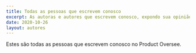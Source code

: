 ```yaml
---
title: Todas as pessoas que escrevem conosco
excerpt: As autoras e autores que escrevem conosco, expondo sua opinião, criando vínculo com a comunidade e mostrando um pouco de como eles fazem produtos nas empresas em que trabalham.
date: 2020-10-26
layout: autores
---
```


Estes são todas as pessoas que escrevem conosco no Product Oversee.
